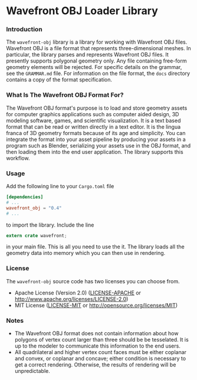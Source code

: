 # Wavefront OBJ Loader Library
### Introduction
The `wavefront-obj` library is a library for working with Wavefront OBJ files. Wavefront OBJ is a file format 
that represents three-dimensional meshes. In particular, the library parses and represents Wavefront OBJ files. 
It presently supports polygonal geometry only. Any file containing free-form geometry elements will be rejected. 
For specific details on the grammar, see the `GRAMMAR.md` file. For information on the file format, the `docs` 
directory contains a copy of the format specification.

### What Is The Wavefront OBJ Format For?
The Wavefront OBJ format's purpose is to load and store geometry assets for computer graphics applications such 
as computer aided design, 3D modeling software, games, and scientific visualization. It is a text based format 
that can be read or written directly in a text editor. It is the lingua franca of 3D geometry formats because 
of its age and simplicity. You can integrate the format into your asset pipeline by producing your assets in a 
program such as Blender, serializing your assets use in the OBJ format, and then loading them into the end user 
application. The library supports this workflow.

### Usage
Add the following line to your `Cargo.toml` file
```toml
[dependencies]
# ...
wavefront_obj = "0.4"
# ...
```
to import the library. Include the line
```rust
extern crate wavefront;
```
in your main file. This is all you need to use the it. The library loads all the geometry data into memory 
which you can then use in rendering.

### License
The `wavefront-obj` source code has two licenses you can choose from.
* Apache License (Version 2.0) ([LICENSE-APACHE](LICENSE-APACHE) or http://www.apache.org/licenses/LICENSE-2.0)
* MIT License ([LICENSE-MIT](LICENSE-MIT) or http://opensource.org/licenses/MIT)

### Notes
* The Wavefront OBJ format does not contain information about how polygons of vertex count larger than three 
should be be tesselated. It is up to the modeler to communicate this information to the end users.
* All quadrilateral and higher vertex count faces must be either coplanar and convex, or coplanar and concave; either 
condition is necessary to get a correct rendering. Otherwise, the results of rendering will be unpredictable.